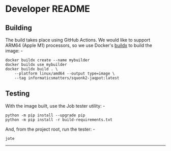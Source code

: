 # Developer README

## Building
The build takes place using GitHub Actions. We would like to support
ARM64 (Apple M1) processors, so we use Docker's [buildx] to build the image: -

    docker buildx create --name mybuilder
    docker buildx use mybuilder
    docker buildx build . \
        --platform linux/amd64 --output type=image \
        --tag informaticsmatters/squonk2-jaqpot:latest

## Testing
With the image built, use the Job tester utility: -

    python -m pip install --upgrade pip
    python -m pip install -r build-requirements.txt

And, from the project root, run the tester: -

    jote

---

[buildx]: https://docs.docker.com/buildx/working-with-buildx
